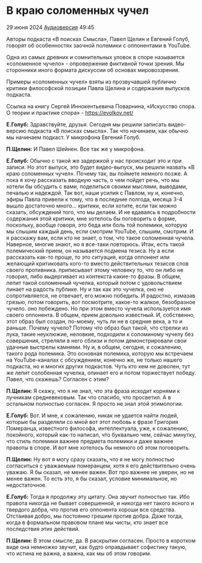 # В краю соломенных чучел

29 июня 2024 [Аудиоверсия](https://www.youtube.com/watch?v=Od4vg2oQA8o) 49:45

Авторы подкаста «В поисках Смысла», Павел Щелин и Евгений Голуб, говорят об особенностях заочной полемики с оппонентами в YouTube. 

Одна из самых древних и сомнительных уловок в споре называется «соломенное чучело» - опровержение фиктивной точки зрения.
Мы сторонники иного формата дискуссии об основах мировоззрения. 

Примеры «соломенных чучел» взяты  из прозвучавшей публично критики философской позиции Павла Щелина и содержания выпусков подкаста.

Ссылка на книгу Сергей Иннокентьевича Поварнина, «Искусство спора. О теории и практике спора» - https://evolkov.net/

**Е.Голуб:**
Здравствуйте, друзья.
Сегодня мы решили записать видео-версию подкаста «В поисках смысла».
Так что начинаем, как обычно мы начинаем подкаст.
У микрофона Евгений Голуб.

**П.Щелин:**
И Павел Шейнен.
Все так же у микрофона.

**Е.Голуб:**
Обычно с такой же задержкой у нас происходит это и при записи.
Но этот выпуск, это будет видео-выпуск, мы решили назвать «В краю соломенных чучел».
Почему так, вы поймете немного позже.
А пока я хочу рассказать вводную часть, о чем пойдет речь, что мы хотели бы обсудить с вами, поделиться своими мыслями, выводами, печалью и надеждой.
Так вот, наши усилия с Павлом, ну и, конечно, эфиры Павла привели к тому, что в последние полгода, месяца 3-4 вышло достаточно много...
критики, если хотите, если так можно сказать, обсуждений того, что мы делаем.
И не вдаваясь в подробности содержания этой критики, мне хотелось бы поговорить о форме, поскольку, вообще говоря, это беда или боль той полемики, которую мы слышим каждый день, если смотрим YouTube, слышим, смотрим.
И я расскажу вам, если кто не знает, о том, что такое соломенная чучела.
Наверное, многие знают, но я все-таки повторюсь.
Итак, есть такой полемический прием, он называется подмена тезиса.
Ну а если рассказать как-то проще, то это ситуация, когда оппонент или желающий критиковать кого-то вместо действительных тезисов слов своего противника.
приписывает этому человеку то, что он либо не говорил, либо выдергивает из контекста какие-то фразы.
В общем, лепит такой соломенный чучелка, который потом с удовольствием пинает на радость публике.
Ну и так как это чучелка, оно не сопротивляется, не отвечает, его можно победить.
И радостно, измазав грязью, потом говорить, вот посмотрите, какое-то жалкое, безобразное чучело.
оно побеждено.
Но при этом вместо чучела используется имя своего оппонента.
В общем, прием довольно известный.
И, собственно, этот образ был создан, по-моему, чуть ли не в средние века, а то и раньше.
Почему чучело?
Потому что образ был такой, что стрелки из лука, такие неуклюжие, неловкие, подходили к соломиному чучелу без совершения, стреляли в него сблизи и потом демонстрировали свои удачные выстрелы камнями.
Ну и, в общем, сегодня, к сожалению, такого рода полемика.
Это основная полемика, которую мы встречаем на YouTube-каналах с обсуждением, конечно же, не только нашего подкаста, но и многих других подкастов.
Чуть кто кем не доволен, тут же лепит солобенная чучелка, опинает его и потом торжествует победу.
Павел, что скажешь?
Согласен с этим?

**П.Щелин:**
Я скажу, что я не знал, что эта фраза исходит корнями к лучникам средневековым.
Так что спасибо, что просветил.
А в остальном полностью согласен.
Я просто не знал этой этимологии.

**Е.Голуб:**
Вот.
И мне, к сожалению, никак не удается найти людей, которые бы разделяли со мной вот этот любовь к фразе Григория Померанца, известного философа, интеллектуала, уже, к сожалению, покойного, который как-то написал, что буквально чем, сейчас минутку, что стиль полемики важнее предмета полемики и даже важнее правоты в споре.
И вот мне хотелось бы немного об этом поговорить.

**П.Щелин:**
Ну вот я могу сразу сказать, что я не могу полностью согласиться с уважаемым померанцем, хотя я его действительно очень уважаю.
Я бы сказал, не менее важен.
Вот про важнее не уверен, но не менее важен.
То есть это, я бы сказал, условие минимальное, но недостаточное.

**Е.Голуб:**
Тогда я продолжу эту цитату.
Она звучит полностью так.
Ибо правота никогда не бывает совершенной, и никогда нет такого ясного и твердого добра, что против его оппонента хороши все средства.
Отстаивая добро, мы постоянно грешим против добра.
Даже тогда, когда в формальном правовом плане мы чисты, кто знает все последствия этих действий.

**П.Щелин:**
В этом смысле, да.
В раскрытии согласен.
Просто в коротком виде она немножко звучит, как будто оправдывает софистику такую, что истина не важна, а важна, как мы об этом говорим.

